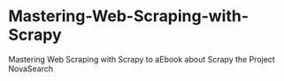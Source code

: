 # Mastering-Web-Scraping-with-Scrapy
Mastering Web Scraping with Scrapy to aEbook about Scrapy the Project NovaSearch
